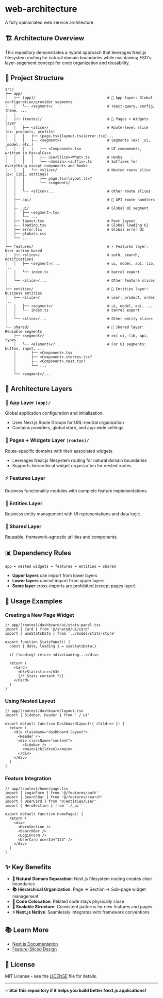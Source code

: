 # web-architecture

A fully opinionated web service architecture.

## 🏗️ Architecture Overview

This repository demonstrates a hybrid approach that leverages Next.js filesystem routing for natural domain boundaries while maintaining FSD's layer-segement concept for code organization and reusability.

## 📁 Project Structure

```
src/
├── app/
│   ├── (app)/                                 # 🔧 App layer: Global configuration/provider segments
│   │   └── <segment>/                         # react-query, config, theme, ...
│   │
│   ├── (routes)/                              # 📄 Pages + Widgets layer
│   │   ├── <slice>/                           # Route-level slice (ex: products, profile)
│   │   │   ├── {page.tsx|layout.tsx|error.tsx}...
│   │   │   ├── <segment>/                     # Segments (ex: _ui, _model, etc.)
│   │   │   │   ├── <Component>.tsx            # UI components, written in PascalCase
│   │   │   │   ├── use<Slice><What>.ts        # Hooks
│   │   │   │   └── <domain>.<suffix>.ts       # Suffixes for everything except components and hooks
│   │   │   └── <slice>/                       # Nested route slice (ex: [id], settings)
│   │   │       ├── page.tsx|layout.tsx?
│   │   │       └── <segment>/
│   │   │
│   │   └── <slice>/...                        # Other route slices
│   │
│   ├── api/                                   # 🔌 API route handlers
│   │
│   ├─ _ui/                                    # Global UI segment
│   │   ├── <segment>.tsx
│   │   └── ...
│   ├── layout.tsx                             # Root layout
│   ├── loading.tsx                            # Global loading UI
│   ├── error.tsx                              # Global error UI
│   ├── globals.css
│   └── ...
│
├── features/                                  # ⚡ Features layer: User action-based
│   ├── <slice>/                               # auth, search, notifications
│   │   ├── <segment>/...                      # ui, model, api, lib, ...
│   │   └── index.ts                           # barrel export
│   │
│   └── <slice>/...                            # Other feature slices
│
├── entities/                                  # 🏢 Entities layer: Business entities
│   ├── <slice>/                               # user, product, order, ...
│   │   ├── <segment>/                         # ui, model, api, ...
│   │   └── index.ts                           # barrel export
│   │
│   └── <slice>/...                            # Other entity slices
│
└── shared/                                    # 🔗 Shared layer: Reusable segments
    ├── <segment>/                             # ex) ui, lib, api, types
    │   └── <element>/?                        # For UI segments: button, input, ...
    │       ├── <Component>.tsx
    │       ├── <Component>.stories.tsx?
    │       ├── <Component>.test.tsx?
    │       └── ...
    │
    └── <segment>/...
```

## 🧱 Architecture Layers

### 🔧 App Layer `(app)/`

Global application configuration and initialization.

- Uses Next.js Route Groups for URL-neutral organization
- Contains providers, global store, and app-wide settings

### 📄 Pages + Widgets Layer `(routes)/`

Route-specific domains with their associated widgets.

- Leverages Next.js filesystem routing for natural domain boundaries
- Supports hierarchical widget organization for nested routes

### ⚡ Features Layer

Business functionality modules with complete feature implementations.

### 🏢 Entities Layer

Business entity management with UI representations and data logic.

### 🔗 Shared Layer

Reusable, framework-agnostic utilities and components.

## 📊 Dependency Rules

```
app ← nested widgets ← features ← entities ← shared
```

- **Upper layers** can import from lower layers
- **Lower layers** cannot import from upper layers
- **Same layer** cross-imports are prohibited (except pages layer)

## 📝 Usage Examples

### Creating a New Page Widget

```tsx
// app/(routes)/dashboard/ui/stats-panel.tsx
import { Card } from '@/shared/ui/card'
import { useStatsData } from '../model/stats-store'

export function StatsPanel() {
  const { data, loading } = useStatsData()

  if (loading) return <div>Loading...</div>

  return (
    <Card>
      <h3>Statistics</h3>
      {/* Stats content */}
    </Card>
  )
}
```

### Using Nested Layout

```tsx
// app/(routes)/dashboard/layout.tsx
import { Sidebar, Header } from './_ui'

export default function DashboardLayout({ children }) {
  return (
    <div className="dashboard-layout">
      <Header />
      <div className="content">
        <Sidebar />
        <main>{children}</main>
      </div>
    </div>
  )
}
```

### Feature Integration

```tsx
// app/(routes)/home/page.tsx
import { LoginForm } from '@/features/auth'
import { SearchBar } from '@/features/search'
import { UserCard } from '@/entities/user'
import { HeroSection } from './_ui'

export default function HomePage() {
  return (
    <div>
      <HeroSection />
      <SearchBar />
      <LoginForm />
      <UserCard userId="123" />
    </div>
  )
}
```

## ✨ Key Benefits

- **🎯 Natural Domain Separation**: Next.js filesystem routing creates clear boundaries
- **📚 Hierarchical Organization**: Page → Section → Sub-page widget management
- **📍 Code Colocation**: Related code stays physically close
- **🔄 Scalable Structure**: Consistent patterns for new features and pages
- **⚡ Next.js Native**: Seamlessly integrates with framework conventions

## 📚 Learn More

- [Next.js Documentation](https://nextjs.org/docs)
- [Feature-Sliced Design](https://feature-sliced.design/)

## 📄 License

MIT License - see the [LICENSE](LICENSE.md) file for details.

---

⭐ **Star this repository if it helps you build better Next.js applications!**
